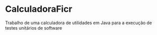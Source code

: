 # CalculadoraFicr
Trabalho de uma calculadora de utilidades em Java para a execução de testes unitários de software
